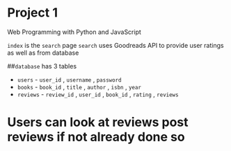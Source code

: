 # Project 1

Web Programming with Python and JavaScript

`index` is the `search` page
`search` uses Goodreads API to provide user ratings as 
well as from database 

##`database` has 3 tables
* `users` - `user_id` , `username` , `password`
* `books` - `book_id` , `title` , `author` , `isbn` , `year`
* `reviews` - `review_id` , `user_id` , `book_id` , `rating` , `reviews`

# Users can look at reviews post reviews if not already done so
